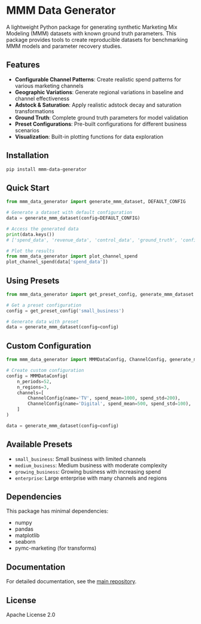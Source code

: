 # MMM Data Generator

A lightweight Python package for generating synthetic Marketing Mix Modeling (MMM) datasets with known ground truth parameters. This package provides tools to create reproducible datasets for benchmarking MMM models and parameter recovery studies.

## Features

- **Configurable Channel Patterns**: Create realistic spend patterns for various marketing channels
- **Geographic Variations**: Generate regional variations in baseline and channel effectiveness
- **Adstock & Saturation**: Apply realistic adstock decay and saturation transformations
- **Ground Truth**: Complete ground truth parameters for model validation
- **Preset Configurations**: Pre-built configurations for different business scenarios
- **Visualization**: Built-in plotting functions for data exploration

## Installation

```bash
pip install mmm-data-generator
```

## Quick Start

```python
from mmm_data_generator import generate_mmm_dataset, DEFAULT_CONFIG

# Generate a dataset with default configuration
data = generate_mmm_dataset(config=DEFAULT_CONFIG)

# Access the generated data
print(data.keys())
# ['spend_data', 'revenue_data', 'control_data', 'ground_truth', 'config']

# Plot the results
from mmm_data_generator import plot_channel_spend
plot_channel_spend(data['spend_data'])
```

## Using Presets

```python
from mmm_data_generator import get_preset_config, generate_mmm_dataset

# Get a preset configuration
config = get_preset_config('small_business')

# Generate data with preset
data = generate_mmm_dataset(config=config)
```

## Custom Configuration

```python
from mmm_data_generator import MMMDataConfig, ChannelConfig, generate_mmm_dataset

# Create custom configuration
config = MMMDataConfig(
    n_periods=52,
    n_regions=3,
    channels=[
        ChannelConfig(name='TV', spend_mean=1000, spend_std=200),
        ChannelConfig(name='Digital', spend_mean=500, spend_std=100),
    ]
)

data = generate_mmm_dataset(config=config)
```

## Available Presets

- `small_business`: Small business with limited channels
- `medium_business`: Medium business with moderate complexity
- `growing_business`: Growing business with increasing spend
- `enterprise`: Large enterprise with many channels and regions

## Dependencies

This package has minimal dependencies:
- numpy
- pandas
- matplotlib
- seaborn
- pymc-marketing (for transforms)

## Documentation

For detailed documentation, see the [main repository](https://github.com/pymc-labs/mmm-param-recovery).

## License

Apache License 2.0
